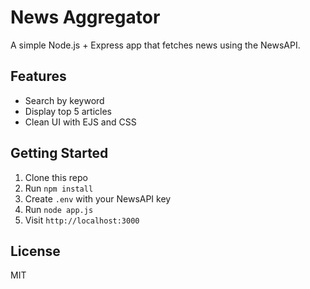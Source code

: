 # News Aggregator

A simple Node.js + Express app that fetches news using the NewsAPI.

## Features

- Search by keyword
- Display top 5 articles
- Clean UI with EJS and CSS

## Getting Started

1. Clone this repo
2. Run `npm install`
3. Create `.env` with your NewsAPI key
4. Run `node app.js`
5. Visit `http://localhost:3000`

## License

MIT

